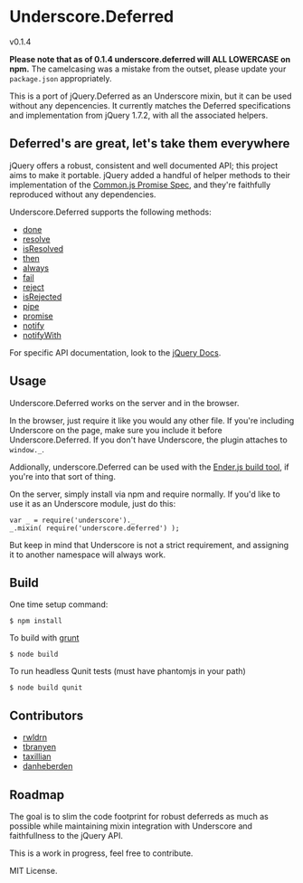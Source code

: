 # Underscore.Deferred

v0.1.4

**Please note that as of 0.1.4 underscore.deferred will ALL LOWERCASE on
npm.** The camelcasing was a mistake from the outset, please update your
`package.json` appropriately.

This is a port of jQuery.Deferred as an Underscore mixin, but it can be
used without any depencencies. It currently matches the Deferred specifications
and implementation from jQuery 1.7.2, with all the associated helpers.

## Deferred's are great, let's take them everywhere

jQuery offers a robust, consistent and well documented API; this project aims
to make it portable. jQuery added a handful of helper methods to their
implementation of the [Common.js Promise Spec][promise], and they're faithfully
reproduced without any dependencies.

Underscore.Deferred supports the following methods:

* [done](http://api.jquery.com/deferred.done/)
* [resolve](http://api.jquery.com/deferred.resolve/)
* [isResolved](http://api.jquery.com/deferred.isresolved/)
* [then](http://api.jquery.com/deferred.then/)
* [always](http://api.jquery.com/deferred.always/)
* [fail](http://api.jquery.com/deferred.fail/)
* [reject](http://api.jquery.com/deferred.reject/)
* [isRejected](http://api.jquery.com/deferred.isrejected/)
* [pipe](http://api.jquery.com/deferred.pipe/)
* [promise](http://api.jquery.com/deferred.promise/)
* [notify](http://api.jquery.com/deferred.notify/)
* [notifyWith](http://api.jquery.com/deferred.notifywith/)

For specific API documentation, look to the [jQuery Docs][jquery-docs].

## Usage

Underscore.Deferred works on the server and in the browser.

In the browser, just require it like you would any other file. If you're
including Underscore on the page, make sure you include it before
Underscore.Deferred. If you don't have Underscore, the plugin attaches to
`window._`.

Addionally, underscore.Deferred can be used with the [Ender.js build
tool][ender], if you're into that sort of thing.

On the server, simply install via npm and require normally. If you'd like to
use it as an Underscore module, just do this:

    var _ = require('underscore')._
    _.mixin( require('underscore.deferred') );

But keep in mind that Underscore is not a strict requirement, and assigning it
to another namespace will always work.

## Build

One time setup command:

```
$ npm install
```

To build with [grunt](https://github.com/cowboy/grunt)

```
$ node build
```

To run headless Qunit tests (must have phantomjs in your path)

```
$ node build qunit
```

## Contributors

* [rwldrn](https://github.com/rwldrn)
* [tbranyen](https://github.com/tbranyen)
* [taxillian](https://github.com/taxilian)
* [danheberden](https://github.com/danheberden)

## Roadmap

The goal is to slim the code footprint for robust deferreds as much as
possible while maintaining mixin integration with Underscore and faithfullness
to the jQuery API.

This is a work in progress, feel free to contribute.

MIT License.

[promise]: http://wiki.commonjs.org/wiki/Promises
[jquery-docs]: http://api.jquery.com/category/deferred-object/
[ender]: http://ender.no.de/
